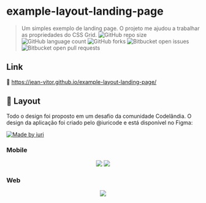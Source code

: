 # example-layout-landing-page
> Um simples exemplo de landing page. O projeto me ajudou a trabalhar as propriedades do CSS Grid.
![GitHub repo size](https://img.shields.io/github/repo-size/jean-vitor/example-layout-landing-page?style=for-the-badge)
![GitHub language count](https://img.shields.io/github/languages/count/jean-vitor/example-layout-landing-page?style=for-the-badge)
![GitHub forks](https://img.shields.io/github/forks/jean-vitor/example-layout-landing-page?style=for-the-badge)
![Bitbucket open issues](https://img.shields.io/bitbucket/issues/jean-vitor/example-layout-landing-page?style=for-the-badge)
![Bitbucket open pull requests](https://img.shields.io/bitbucket/pr-raw/jean-vitor/example-layout-landing-page?style=for-the-badge)

## Link

🔗 https://jean-vitor.github.io/example-layout-landing-page/

## 🎨 Layout

Todo o design foi proposto em um desafio da comunidade Codelândia. O design da aplicação foi criado pelo @iuricode e está disponível no Figma:

<a href="https://www.figma.com/file/Yb9IBH56g7T1hdIyZ3BMNO/Desafios---Codel%C3%A2ndia?node-id=3725%3A2">
  <img alt="Made by iuri" src="https://img.shields.io/badge/Acessar%20Layout%20-Figma-%2304D361">
</a>


### Mobile

<p align="center">
  <img src="https://imgur.com/jzmIQa6.png"/>
  <img src="https://imgur.com/X70uAwF.png"/>
</p>


### Web

<p align="center">
  <img src="https://imgur.com/GR5byMT.png"/>
</p>

